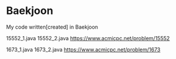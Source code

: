 # Baekjoon
My code written[created] in Baekjoon

15552_1.java
15552_2.java
https://www.acmicpc.net/problem/15552

1673_1.java
1673_2.java
https://www.acmicpc.net/problem/1673
